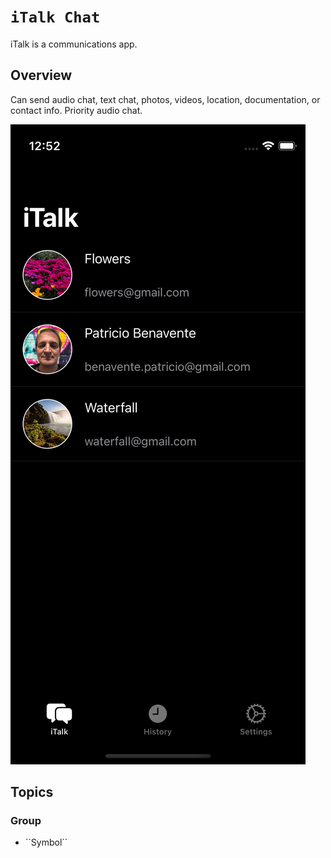 # ``iTalk Chat``

iTalk is a communications app. 

## Overview

Can send audio chat, text chat, photos, videos, location, documentation, or contact info. Priority audio chat.

![iTalk](Images/iTalk.png) 

## Topics

### <!--@START_MENU_TOKEN@-->Group<!--@END_MENU_TOKEN@-->

- <!--@START_MENU_TOKEN@-->``Symbol``<!--@END_MENU_TOKEN@-->

